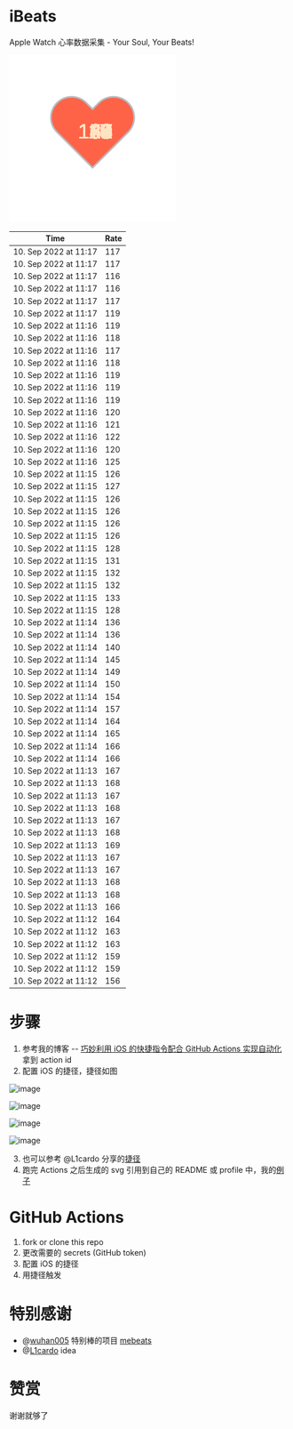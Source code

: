 # iBeats
Apple Watch 心率数据采集 - Your Soul, Your Beats!

![](./files/heart.svg)

<!--START_SECTION:my_heart_rate-->
| Time | Rate | 
 | ---- | ---- | 
| 10. Sep 2022 at 11:17 | 117 |
| 10. Sep 2022 at 11:17 | 117 |
| 10. Sep 2022 at 11:17 | 116 |
| 10. Sep 2022 at 11:17 | 116 |
| 10. Sep 2022 at 11:17 | 117 |
| 10. Sep 2022 at 11:17 | 119 |
| 10. Sep 2022 at 11:16 | 119 |
| 10. Sep 2022 at 11:16 | 118 |
| 10. Sep 2022 at 11:16 | 117 |
| 10. Sep 2022 at 11:16 | 118 |
| 10. Sep 2022 at 11:16 | 119 |
| 10. Sep 2022 at 11:16 | 119 |
| 10. Sep 2022 at 11:16 | 119 |
| 10. Sep 2022 at 11:16 | 120 |
| 10. Sep 2022 at 11:16 | 121 |
| 10. Sep 2022 at 11:16 | 122 |
| 10. Sep 2022 at 11:16 | 120 |
| 10. Sep 2022 at 11:16 | 125 |
| 10. Sep 2022 at 11:15 | 126 |
| 10. Sep 2022 at 11:15 | 127 |
| 10. Sep 2022 at 11:15 | 126 |
| 10. Sep 2022 at 11:15 | 126 |
| 10. Sep 2022 at 11:15 | 126 |
| 10. Sep 2022 at 11:15 | 126 |
| 10. Sep 2022 at 11:15 | 128 |
| 10. Sep 2022 at 11:15 | 131 |
| 10. Sep 2022 at 11:15 | 132 |
| 10. Sep 2022 at 11:15 | 132 |
| 10. Sep 2022 at 11:15 | 133 |
| 10. Sep 2022 at 11:15 | 128 |
| 10. Sep 2022 at 11:14 | 136 |
| 10. Sep 2022 at 11:14 | 136 |
| 10. Sep 2022 at 11:14 | 140 |
| 10. Sep 2022 at 11:14 | 145 |
| 10. Sep 2022 at 11:14 | 149 |
| 10. Sep 2022 at 11:14 | 150 |
| 10. Sep 2022 at 11:14 | 154 |
| 10. Sep 2022 at 11:14 | 157 |
| 10. Sep 2022 at 11:14 | 164 |
| 10. Sep 2022 at 11:14 | 165 |
| 10. Sep 2022 at 11:14 | 166 |
| 10. Sep 2022 at 11:14 | 166 |
| 10. Sep 2022 at 11:13 | 167 |
| 10. Sep 2022 at 11:13 | 168 |
| 10. Sep 2022 at 11:13 | 167 |
| 10. Sep 2022 at 11:13 | 168 |
| 10. Sep 2022 at 11:13 | 167 |
| 10. Sep 2022 at 11:13 | 168 |
| 10. Sep 2022 at 11:13 | 169 |
| 10. Sep 2022 at 11:13 | 167 |
| 10. Sep 2022 at 11:13 | 167 |
| 10. Sep 2022 at 11:13 | 168 |
| 10. Sep 2022 at 11:13 | 168 |
| 10. Sep 2022 at 11:13 | 166 |
| 10. Sep 2022 at 11:12 | 164 |
| 10. Sep 2022 at 11:12 | 163 |
| 10. Sep 2022 at 11:12 | 163 |
| 10. Sep 2022 at 11:12 | 159 |
| 10. Sep 2022 at 11:12 | 159 |
| 10. Sep 2022 at 11:12 | 156 |

<!--END_SECTION:my_heart_rate-->

# 步骤
1. 参考我的博客 -- [巧妙利用 iOS 的快捷指令配合 GitHub Actions 实现自动化](https://github.com/yihong0618/gitblog/issues/198) 拿到 action id
2. 配置 iOS 的捷径，捷径如图

![image](https://user-images.githubusercontent.com/15976103/122154218-0db0b480-ce97-11eb-93bb-5aec07c558dc.png)

![image](https://user-images.githubusercontent.com/15976103/122154236-186b4980-ce97-11eb-8e4b-70551a0391ae.png)

![image](https://user-images.githubusercontent.com/15976103/122154268-2d47dd00-ce97-11eb-902e-3acf292265a9.png)

![image](https://user-images.githubusercontent.com/15976103/122174055-fa144680-ceb4-11eb-9be2-3eb83cd516f7.png)

3. 也可以参考 @L1cardo 分享的[捷径](https://www.icloud.com/shortcuts/6ab6047b459c41ad822ad6b94b1c03d4)
4. 跑完 Actions 之后生成的 svg 引用到自己的 README 或 profile 中，我的[例子](https://github.com/yihong0618) 

# GitHub Actions

1. fork or clone this repo
2. 更改需要的 secrets (GitHub token)
3. 配置 iOS 的捷径
4. 用捷径触发

# 特别感谢
- @[wuhan005](https://github.com/wuhan005) 特别棒的项目 [mebeats](https://github.com/wuhan005/mebeats)
- @[L1cardo](https://github.com/L1cardo) idea

# 赞赏
谢谢就够了
